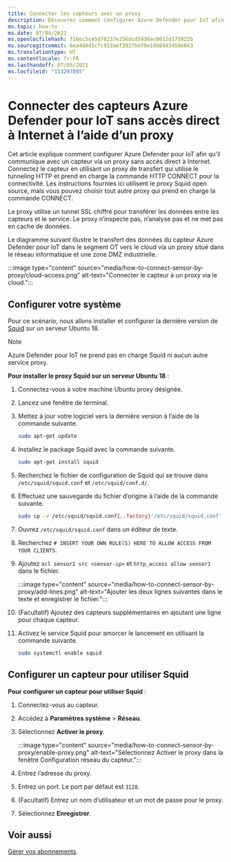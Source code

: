 ```yaml
---
title: Connecter les capteurs avec un proxy
description: Découvrez comment configurer Azure Defender pour IoT afin qu’il communique avec un capteur via un proxy sans accès direct à Internet.
ms.topic: how-to
ms.date: 07/04/2021
ms.openlocfilehash: f16ec5c45d78237e256dcd5936ac0612d175022b
ms.sourcegitcommit: 6ea4d4d1cfc913aef3927bef9e10b8443450e663
ms.translationtype: HT
ms.contentlocale: fr-FR
ms.lasthandoff: 07/05/2021
ms.locfileid: "113297895"
---
```

# <a name="connect-azure-defender-for-iot-sensors-without-direct-internet-access-by-using-a-proxy"></a>Connecter des capteurs Azure Defender pour IoT sans accès direct à Internet à l’aide d’un proxy 

Cet article explique comment configurer Azure Defender pour IoT afin qu’il communique avec un capteur via un proxy sans accès direct à Internet. Connectez le capteur en utilisant un proxy de transfert qui utilise le tunneling HTTP et prend en charge la commande HTTP CONNECT pour la connectivité. Les instructions fournies ici utilisent le proxy Squid open source, mais vous pouvez choisir tout autre proxy qui prend en charge la commande CONNECT. 

Le proxy utilise un tunnel SSL chiffré pour transférer les données entre les capteurs et le service. Le proxy n’inspecte pas, n’analyse pas et ne met pas en cache de données. 

Le diagramme suivant illustre le transfert des données du capteur Azure Defender pour IoT dans le segment OT vers le cloud via un proxy situé dans le réseau informatique et une zone DMZ industrielle.

:::image type="content" source="media/how-to-connect-sensor-by-proxy/cloud-access.png" alt-text="Connecter le capteur à un proxy via le cloud.":::

## <a name="set-up-your-system"></a>Configurer votre système

Pour ce scénario, nous allons installer et configurer la dernière version de [Squid](http://www.squid-cache.org/) sur un serveur Ubuntu 18.

> [!Note]
> Azure Defender pour IoT ne prend pas en charge Squid ni aucun autre service proxy.

**Pour installer le proxy Squid sur un serveur Ubuntu 18** :

1. Connectez-vous à votre machine Ubuntu proxy désignée.

1. Lancez une fenêtre de terminal.
 
1. Mettez à jour votre logiciel vers la dernière version à l’aide de la commande suivante.

    ```bash
    sudo apt-get update 
    ```

1. Installez le package Squid avec la commande suivante.

    ```bash
    sudo apt-get install squid 
    ```

1. Recherchez le fichier de configuration de Squid qui se trouve dans `/etc/squid/squid.conf` et `/etc/squid/conf.d/`.

1. Effectuez une sauvegarde du fichier d’origine à l’aide de la commande suivante.

    ```bash
    sudo cp -v /etc/squid/squid.conf{,.factory}'/etc/squid/squid.conf' -> '/etc/squid/squid.conf.factory sudo nano /etc/squid/squid.conf
    ```

1. Ouvrez `/etc/squid/squid.conf` dans un éditeur de texte.

1. Recherchez `# INSERT YOUR OWN RULE(S) HERE TO ALLOW ACCESS FROM YOUR CLIENTS`.

1. Ajoutez `acl sensor1 src <sensor-ip>` et `http_access allow sensor1` dans le fichier.

    :::image type="content" source="media/how-to-connect-sensor-by-proxy/add-lines.png" alt-text="Ajouter les deux lignes suivantes dans le texte et enregistrer le fichier.":::

1. (Facultatif) Ajoutez des capteurs supplémentaires en ajoutant une ligne pour chaque capteur.

1. Activez le service Squid pour amorcer le lancement en utilisant la commande suivante.

    ```bash
    sudo systemctl enable squid 
    ```

## <a name="set-up-a-sensor-to-use-squid"></a>Configurer un capteur pour utiliser Squid

**Pour configurer un capteur pour utiliser Squid** :

1. Connectez-vous au capteur.

1. Accédez à **Paramètres système** > **Réseau**.

1. Sélectionnez **Activer le proxy**.

    :::image type="content" source="media/how-to-connect-sensor-by-proxy/enable-proxy.png" alt-text="Sélectionnez Activer le proxy dans la fenêtre Configuration réseau du capteur.":::

1. Entrez l’adresse du proxy.

1. Entrez un port. Le port par défaut est `3128`.

1. (Facultatif) Entrez un nom d’utilisateur et un mot de passe pour le proxy.

1. Sélectionnez **Enregistrer**.

## <a name="see-also"></a>Voir aussi

[Gérer vos abonnements](how-to-manage-subscriptions.md).
